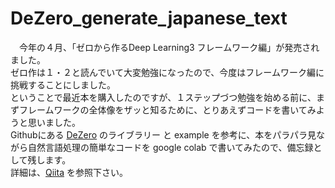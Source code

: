 # DeZero_generate_japanese_text
　今年の４月、「ゼロから作るDeep Learning3 フレームワーク編」が発売されました。\
ゼロ作は１・２と読んでいて大変勉強になったので、今度はフレームワーク編に挑戦することにしました。\
ということで最近本を購入したのですが、１ステップづつ勉強を始める前に、まずフレームワークの全体像をザッと知るために、とりあえずコードを書いてみようと思いました。\
Githubにある [DeZero](https://github.com/oreilly-japan/deep-learning-from-scratch-3) のライブラリー と example を参考に、本をパラパラ見ながら自然言語処理の簡単なコードを google colab で書いてみたので、備忘録として残します。\
詳細は、[Qiita](https://qiita.com/jun40vn/items/18ae6a89dba9c312e8c6) を参照下さい。
